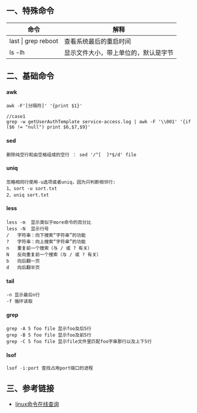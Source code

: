 ## 一、特殊命令

| 命令                | 解释                                 |
| ------------------- | ------------------------------------ |
| last \| grep reboot | 查看系统最后的重启时间               |
| ls -lh              | 显示文件大小，带上单位的，默认是字节 |

## 二、基础命令

#### awk

```
awk -F'[分隔符]' '{print $1}'

//case1 
grep -w getUserAuthTemplate service-access.log | awk -F '\\001' '{if ($6 != "null") print $6,$7,$9}'
```

#### sed

```
删除纯空行和由空格组成的空行 ： sed '/^[  ]*$/d' file 
```

#### uniq

```
忽略相同行使用-u选项或者uniq，因为只判断相邻行:
1、sort -u sort.txt 
2、uniq sort.txt 
```

#### less

```shell
less -m  显示类似于more命令的百分比
less -N  显示行号
/   字符串：向下搜索“字符串”的功能
?   字符串：向上搜索“字符串”的功能
n   重复前一个搜索（与 / 或 ? 有关）
N   反向重复前一个搜索（与 / 或 ? 有关）
b   向后翻一页
d   向后翻半页
```

#### tail

```
-n 显示最后n行
-f 循环读取
```

#### grep

```shell
grep -A 5 foo file 显示foo及后5行
grep -B 5 foo file 显示foo及前5行
grep -C 5 foo file 显示file文件里匹配foo字串那行以及上下5行
```

#### lsof 

```java
lsof -i:port 查找占用port端口的进程
```

## 三、参考链接

- [linux命令在线查询](https://www.linuxcool.com/htop)


